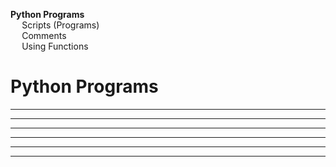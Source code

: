 <link rel="stylesheet" href="{{baseUrl}}/css/programming.css">

<div class="website-content">
<div id="toc">

* [**Python Programs**](#python-programs)
  * [Scripts (Programs)](#scripts-programs)
  * [Comments](#comments)
  * [Using Functions](#using-functions)
  
</div>
<div id="main">

# Python Programs

<include src="../scripts/text.md" /><hr><hr>
<include src="../comments/text.md" /><hr><hr>
<include src="../usingFunctions/text.md" /><hr><hr>

</div>
</div>